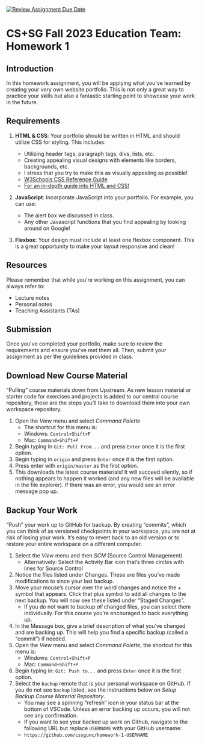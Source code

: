 [![Review Assignment Due Date](https://classroom.github.com/assets/deadline-readme-button-24ddc0f5d75046c5622901739e7c5dd533143b0c8e959d652212380cedb1ea36.svg)](https://classroom.github.com/a/35Ye-lKn)
# CS+SG Fall 2023 Education Team: Homework 1

## Introduction

In this homework assignment, you will be applying what you've learned by creating your very own website portfolio. This is not only a great way to practice your skills but also a fantastic starting point to showcase your work in the future.

## Requirements

1. **HTML & CSS**: Your portfolio should be written in HTML and should utilize CSS for styling. This includes:

   - Utilizing header tags, paragraph tags, divs, lists, etc.
   - Creating appealing visual designs with elements like borders, backgrounds, etc.
   - I stress that you try to make this as visually appealing as possible!
   - [W3Schools CSS Reference Guide](https://www.w3schools.com/cssref/index.php)
   - [For an in-depth guide into HTML and CSS!](https://internetingishard.netlify.app/)

2. **JavaScript**: Incorporate JavaScript into your portfolio. For example, you can use:

   - The alert box we discussed in class.
   - Any other Javascript functions that you find appealing by looking around on Google!

3. **Flexbox**: Your design must include at least one flexbox component. This is a great opportunity to make your layout responsive and clean!

## Resources

Please remember that while you're working on this assignment, you can always refer to:

- Lecture notes
- Personal notes
- Teaching Assistants (TAs)

## Submission

Once you've completed your portfolio, make sure to review the requirements and ensure you've met them all. Then, submit your assignment as per the guidelines provided in class.

## Download New Course Material

“Pulling” course materials down from Upstream. As new lesson material or starter code for exercises and projects is added to our central course repository, these are the steps you’ll take to download them into your own workspace repository.

1. Open the _View_ menu and select _Command Palette_
   - The shortcut for this menu is:
   - Windows: `Control+Shift+P`
   - Mac: `Command+Shift+P`
2. Begin typing in `Git: Pull From...` and press `Enter` once it is the first option.
3. Begin typing in `origin` and press `Enter` once it is the first option.
4. Press enter with `origin/master` as the first option.
5. This downloads the latest course materials! It will succeed silently, so if nothing appears to happen it worked (and any new files will be available in the file explorer). If there was an error, you would see an error message pop up.

## Backup Your Work

“Push” your work up to GitHub for backup. By creating “commits”, which you can think of as versioned checkpoints in your workspace, you are not at risk of losing your work. It’s easy to revert back to an old version or to restore your entire workspace on a different computer.

1. Select the _View_ menu and then _SCM_ (Source Control Management)
   - Alternatively: Select the Activity Bar icon that’s three circles with lines for Source Control
2. Notice the files listed under Changes. These are files you’ve made modifications to since your last backup.
3. Move your mouse’s cursor over the word changes and notice the + symbol that appears. Click that plus symbol to add all changes to the next backup. You will now see these listed under “Staged Changes”.
   - If you do not want to backup _all_ changed files, you can select them individually. For this course you’re encouraged to back everything up.
4. In the Message box, give a brief description of what you’ve changed and are backing up. This will help you find a specific backup (called a “commit”) if needed.
5. Open the _View_ menu and select _Command Palette_, the shortcut for this menu is:
   - Windows: `Control+Shift+P`
   - Mac: `Command+Shift+P`
6. Begin typing in: `Git: Push to...` and press `Enter` once it is the first option.
7. Select the `backup` remote that is your personal workspace on GitHub. If you do not see `backup` listed, see the instructions below on _Setup Backup Course Material Repository_.
   - You may see a spinning “refresh” icon in your status bar at the bottom of VSCode. Unless an error backing up occurs, you will not see any confirmation.
   - If you want to see your backed up work on Github, navigate to the following URL but replace `USERNAME` with your GitHub username:
   - `https://github.com/cssgunc/homework-1-USERNAME`
